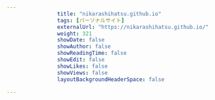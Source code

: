 ---
                title: "nikarashihatsu.github.io"
                tags: [パーソナルサイト]
                externalUrl: "https://nikarashihatsu.github.io/"
                weight: 321
                showDate: false
                showAuthor: false
                showReadingTime: false
                showEdit: false
                showLikes: false
                showViews: false
                layoutBackgroundHeaderSpace: false
                ---

